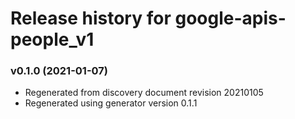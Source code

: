 # Release history for google-apis-people_v1

### v0.1.0 (2021-01-07)

* Regenerated from discovery document revision 20210105
* Regenerated using generator version 0.1.1


